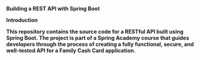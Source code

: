 <b>Building a REST API with Spring Boot<b>

Introduction

This repository contains the source code for a RESTful API built using Spring Boot. The project is part of a Spring Academy course that guides developers through the process of creating a fully functional, secure, and well-tested API for a Family Cash Card application.
